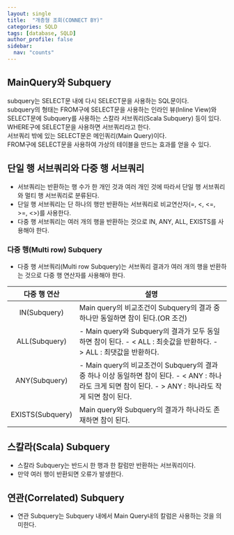 ```yaml
---
layout: single
title:  "개층형 조회(CONNECT BY)"
categories: SQLD
tags: [database, SQLD]
author_profile: false
sidebar:
  nav: "counts"
---
```

## MainQuery와 Subquery
  subquery는 SELECT문 내에 다시 SELECT문을 사용하는 SQL문이다.<br>
  subquery의 형태는 FROM구에 SELECT문을 사용하는 인라인 뷰(Inline View)와 SELECT문에 Subquery를 사용하는 스칼라 서브쿼리(Scala Subquery) 등이 있다.<br>
  WHERE구에 SELECT문을 사용하면 서브쿼리라고 한다.<br>
  서브쿼리 밖에 있는 SELECT문은 메인쿼리(Main Query)이다.<br>
  FROM구에 SELECT문을 사용하여 가상의 테이블을 만드는 효과를 얻을 수 있다.<br>
## 단일 행 서브쿼리와 다중 행 서브쿼리
  - 서브쿼리는 반환하는 행 수가 한 개인 것과 여러 개인 것에 따라서 단일 행 서브쿼리와 멀티 행 서브쿼리로 분류된다.<br>
  - 단일 행 서브쿼리는 단 하나의 행만 반환하는 서브쿼리로 비교연산자(=, <, <=, >=, <>)를 사용한다.<br>
  - 다중 행 서브쿼리는 여러 개의 행을 반환하는 것으로 IN, ANY, ALL, EXISTS를 사용해야 한다.<br>
### 다중 행(Multi row) Subquery
  - 다중 행 서브쿼리(Multi row Subquery)는 서브쿼리 결과가 여러 개의 행을 반환하는 것으로 다중 행 연산자를 사용해야 한다.

|   다중 행 연산   | 설명                                                                                                                                                       |
|:----------------:| ---------------------------------------------------------------------------------------------------------------------------------------------------------- |
|   IN(Subquery)   | Main  query의 비교조건이 Subquery의 결과 중 하나만 동일하면 참이 된다.(OR 조건)                                                                            |
|  ALL(Subquery)   | - Main query와 Subquery의 결과가 모두 동일하면 참이 된다. - < ALL : 최솟값을 반환하다.  - > ALL : 최댓값을 반환하다.                                       |
|  ANY(Subquery)   | - Main query의 비교조건이 Subquery의 결과 중 하나 이상 동일하면 참이 된다. - < ANY : 하나라도 크게 되면 참이 된다. - > ANY : 하나라도 작게 되면 참이 된다. |
| EXISTS(Subquery) | Main query와 Subquery의 결과가 하나라도 존재하면 참이 된다.                                                                                                |

## 스칼라(Scala) Subquery
  - 스칼라 Subquery는 반드시 한 행과 한 칼럼만 반환하는 서브쿼리이다.
  - 만약 여러 행이 반환되면 오류가 발생한다.

## 연관(Correlated) Subquery
  - 연관 Subquery는 Subquery 내에서 Main Query내의 칼럼은 사용하는 것을 의미한다. 